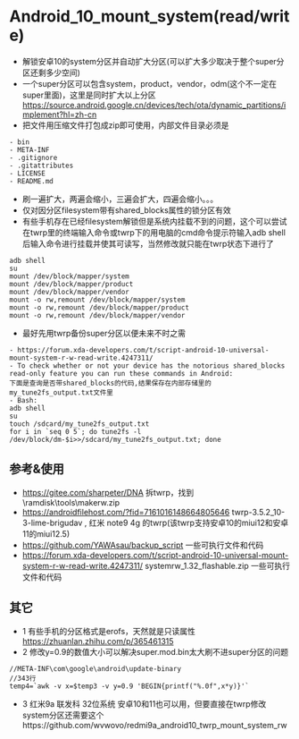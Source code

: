 # Android_10_mount_system(read/write)
- 解锁安卓10的system分区并自动扩大分区(可以扩大多少取决于整个super分区还剩多少空间)
- 一个super分区可以包含system，product，vendor，odm(这个不一定在super里面)，这里是同时扩大以上分区 https://source.android.google.cn/devices/tech/ota/dynamic_partitions/implement?hl=zh-cn
- 把文件用压缩文件打包成zip即可使用，内部文件目录必须是
```
- bin
- META-INF
- .gitignore
- .gitattributes
- LICENSE
- README.md
```
- 刷一遍扩大，两遍会缩小，三遍会扩大，四遍会缩小。。。
- 仅对因分区filesystem带有shared_blocks属性的锁分区有效
- 有些手机存在已经filesystem解锁但是系统内挂载不到的问题，这个可以尝试在twrp里的终端输入命令或twrp下的用电脑的cmd命令提示符输入adb shell后输入命令进行挂载并使其可读写，当然修改就只能在twrp状态下进行了
```
adb shell
su
mount /dev/block/mapper/system
mount /dev/block/mapper/product 
mount /dev/block/mapper/vendor
mount -o rw,remount /dev/block/mapper/system
mount -o rw,remount /dev/block/mapper/product
mount -o rw,remount /dev/block/mapper/vendor
```
- 最好先用twrp备份super分区以便未来不时之需
```
- https://forum.xda-developers.com/t/script-android-10-universal-mount-system-r-w-read-write.4247311/
- To check whether or not your device has the notorious shared_blocks read-only feature you can run these commands in Android:
下面是查询是否带shared_blocks的代码,结果保存在内部存储里的my_tune2fs_output.txt文件里
- Bash:
adb shell
su
touch /sdcard/my_tune2fs_output.txt
for i in `seq 0 5`; do tune2fs -l /dev/block/dm-$i>>/sdcard/my_tune2fs_output.txt; done
```
## 参考&使用
- https://gitee.com/sharpeter/DNA 拆twrp，找到\ramdisk\tools\makerw.zip
- https://androidfilehost.com/?fid=7161016148664805646 twrp-3.5.2_10-3-lime-brigudav , 红米 note9 4g 的twrp(该twrp支持安卓10的miui12和安卓11的miui12.5)
- https://github.com/YAWAsau/backup_script 一些可执行文件和代码
- https://forum.xda-developers.com/t/script-android-10-universal-mount-system-r-w-read-write.4247311/ systemrw_1.32_flashable.zip 一些可执行文件和代码

## 其它
- 1
  有些手机的分区格式是erofs，天然就是只读属性
  https://zhuanlan.zhihu.com/p/365461315
- 2
 修改y=0.9的数值大小可以解决super.mod.bin太大刷不进super分区的问题  
```
//META-INF\com\google\android\update-binary
//343行
temp4=`awk -v x=$temp3 -v y=0.9 'BEGIN{printf("%.0f",x*y)}'`
```
- 3
 红米9a 联发科 32位系统 安卓10和11也可以用，但要直接在twrp修改system分区还需要这个https://github.com/wvwovo/redmi9a_android10_twrp_mount_system_rw
